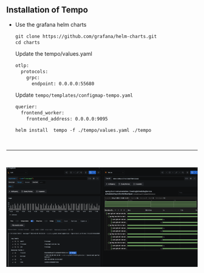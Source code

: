 ## Installation of Tempo

- Use the grafana helm charts

    ```
    git clone https://github.com/grafana/helm-charts.git
    cd charts
    ```

    Update the tempo/values.yaml
    ```
    otlp:
      protocols:
        grpc:
          endpoint: 0.0.0.0:55680
    ```

    Update `tempo/templates/configmap-tempo.yaml`
    ```
    querier:
      frontend_worker:
        frontend_address: 0.0.0.0:9095
    ```

    ```
    helm install  tempo -f ./tempo/values.yaml ./tempo
    ```

   
<br />
<hr /> <br />

![Loki and Tempo ](./images/loki-tempo.png)
